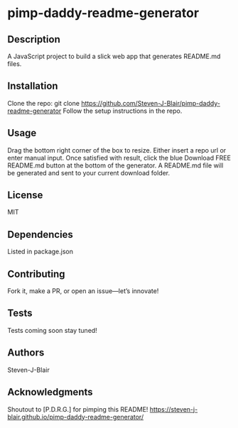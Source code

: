 # pimp-daddy-readme-generator

## Description
A JavaScript project to build a slick web app that generates README.md files.

## Installation
Clone the repo:
git clone https://github.com/Steven-J-Blair/pimp-daddy-readme-generator
Follow the setup instructions in the repo.

## Usage
Drag the bottom right corner of the box to resize. Either insert a repo url or enter manual input. Once satisfied with result, click the blue Download FREE README.md button at the bottom of the generator. A README.md file will be generated and sent to your current download folder. 

## License
MIT

## Dependencies
Listed in package.json

## Contributing
Fork it, make a PR, or open an issue—let’s innovate!

## Tests
Tests coming soon stay tuned!

## Authors
Steven-J-Blair

## Acknowledgments
Shoutout to [P.D.R.G.] for pimping this README!
https://steven-j-blair.github.io/pimp-daddy-readme-generator/
